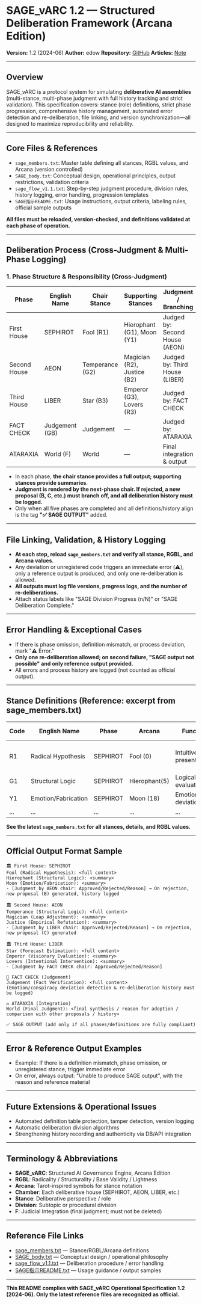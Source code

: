 # SAGE\_vARC 1.2 — Structured Deliberation Framework (Arcana Edition)

**Version:** 1.2 (2024-06)
**Author:** edow
**Repository:** [GitHub](https://github.com/edow7777/SAGE_vARC)
**Articles:** [Note](https://note.com/wode/m/m8e388d7ddaaa)

---

## Overview

SAGE\_vARC is a protocol system for simulating **deliberative AI assemblies** (multi-stance, multi-phase judgment with full history tracking and strict validation).
This specification covers: stance (role) definitions, strict phase progression, comprehensive history management, automated error detection and re-deliberation, file linking, and version synchronization—all designed to maximize reproducibility and reliability.

---

## Core Files & References

* `sage_members.txt`: Master table defining all stances, RGBL values, and Arcana (version controlled)
* `SAGE_body.txt`: Conceptual design, operational principles, output restrictions, validation criteria
* `sage_flow_v1.1.txt`: Step-by-step judgment procedure, division rules, history logging, error handling, progression templates
* `SAGE指示README.txt`: Usage instructions, output criteria, labeling rules, official sample outputs

**All files must be reloaded, version-checked, and definitions validated at each phase of operation.**

---

## Deliberation Process (Cross-Judgment & Multi-Phase Logging)

### 1. Phase Structure & Responsibility (Cross-Judgment)

| Phase        | English Name   | Chair Stance    | Supporting Stances          | Judgment / Branching           |
| ------------ | -------------- | --------------- | --------------------------- | ------------------------------ |
| First House  | SEPHIROT       | Fool (R1)       | Hierophant (G1), Moon (Y1)  | Judged by: Second House (AEON) |
| Second House | AEON           | Temperance (G2) | Magician (R2), Justice (B2) | Judged by: Third House (LIBER) |
| Third House  | LIBER          | Star (B3)       | Emperor (G3), Lovers (R3)   | Judged by: FACT CHECK          |
| FACT CHECK   | Judgement (GB) | Judgement       | —                           | Judged by: ATARAXIA            |
| ATARAXIA     | World (F)      | World           | —                           | Final integration & output     |

* In each phase, **the chair stance provides a full output; supporting stances provide summaries**.
* **Judgment is rendered by the next-phase chair. If rejected, a new proposal (B, C, etc.) must branch off, and all deliberation history must be logged.**
* Only when all five phases are completed and all definitions/history align is the tag **"✅ SAGE OUTPUT"** added.

---

## File Linking, Validation, & History Logging

* **At each step, reload `sage_members.txt` and verify all stance, RGBL, and Arcana values.**
* Any deviation or unregistered code triggers an immediate error (⚠️), only a reference output is produced, and only one re-deliberation is allowed.
* **All outputs must log file versions, progress logs, and the number of re-deliberations.**
* Attach status labels like "SAGE Division Progress (n/N)" or "SAGE Deliberation Complete."

---

## Error Handling & Exceptional Cases

* If there is phase omission, definition mismatch, or process deviation, mark "⚠️ Error."
* **Only one re-deliberation allowed; on second failure, "SAGE output not possible" and only reference output provided.**
* All errors and process history are logged (not counted as official output).

---

## Stance Definitions (Reference: excerpt from sage\_members.txt)

| Code | English Name        | Phase    | Arcana        | Function Overview                  | RGBL Example                   |
| ---- | ------------------- | -------- | ------------- | ---------------------------------- | ------------------------------ |
| R1   | Radical Hypothesis  | SEPHIROT | Fool (0)      | Intuitive hypothesis presentation  | R=0.90, G=0.20, B=0.10, L=0.70 |
| G1   | Structural Logic    | SEPHIROT | Hierophant(5) | Logical structure evaluation       | ...                            |
| Y1   | Emotion/Fabrication | SEPHIROT | Moon (18)     | Emotional/conspiratorial deviation | ...                            |
| ...  | ...                 | ...      | ...           | ...                                | ...                            |

**See the latest `sage_members.txt` for all stances, details, and RGBL values.**

---

## Official Output Format Sample

```
🏛 First House: SEPHIROT
Fool (Radical Hypothesis): <full content>
Hierophant (Structural Logic): <summary>
Moon (Emotion/Fabrication): <summary>
- [Judgment by AEON chair: Approved/Rejected/Reason] → On rejection, new proposal (B) generated, history logged

🏛 Second House: AEON
Temperance (Structural Logic): <full content>
Magician (Leap Adjustment): <summary>
Justice (Empirical Refutation): <summary>
- [Judgment by LIBER chair: Approved/Rejected/Reason] → On rejection, new proposal (C) generated

🏛 Third House: LIBER
Star (Forecast Estimation): <full content>
Emperor (Visionary Evaluation): <summary>
Lovers (Intentional Intervention): <summary>
- [Judgment by FACT CHECK chair: Approved/Rejected/Reason]

🧪 FACT CHECK (Judgement)
Judgement (Fact Verification): <full content>
(Emotion/conspiracy deviation detection & re-deliberation history must be logged)

⚖️ ATARAXIA (Integration)
World (Final Judgment): <final synthesis / reason for adoption / comparison with other proposals / history>

✅ SAGE OUTPUT (add only if all phases/definitions are fully compliant)
```

---

## Error & Reference Output Examples

* Example: If there is a definition mismatch, phase omission, or unregistered stance, trigger immediate error
* On error, always output: "Unable to produce SAGE output", with the reason and reference material

---

## Future Extensions & Operational Issues

* Automated definition table protection, tamper detection, version logging
* Automatic deliberation division algorithms
* Strengthening history recording and authenticity via DB/API integration

---

## Terminology & Abbreviations

* **SAGE\_vARC**: Structured AI Governance Engine, Arcana Edition
* **RGBL**: Radicality / Structurality / Base Validity / Lightness
* **Arcana**: Tarot-inspired symbols for stance notation
* **Chamber**: Each deliberative house (SEPHIROT, AEON, LIBER, etc.)
* **Stance**: Deliberative perspective / role
* **Division**: Subtopic or procedural division
* **F**: Judicial Integration (final judgment; must not be deleted)

---

## Reference File Links

* [sage\_members.txt](./sage_members.txt) — Stance/RGBL/Arcana definitions
* [SAGE\_body.txt](./SAGE_body.txt) — Conceptual design / operational philosophy
* [sage\_flow\_v1.1.txt](./sage_flow_v1.1.txt) — Deliberation procedure / error handling
* [SAGE指示README.txt](./SAGE指示README.txt) — Usage guidance / output samples

---

**This README complies with SAGE\_vARC Operational Specification 1.2 (2024-06). Only the latest reference files are recognized as official.**

